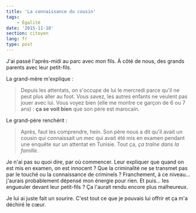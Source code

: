 ```yaml
---
title: 'La connaissance du cousin'
tags:
    - Égalité
date: '2015-11-18'
section: citoyen
lang: fr
type: post
---
```


J'ai passé l'après-midi au parc avec mon fils. À côté de nous, des grands parents avec leur petit-fils.

<!-- more -->

La grand-mère m'explique :

> Depuis les attentats, on s'occupe de lui le mercredi parce qu'il ne peut plus aller au foot. Vous savez, les autres enfants ne veulent pas jouer avec lui. Vous voyez bien (elle me montre ce garçon de 6 ou 7 ans) : **ça se voit bien** que son père est marocain.

Le grand-père renchérit :

> Après, faut les comprendre, hein. Son père nous a dit qu'il avait un cousin qui connaissait un mec qui avait été mis en examen pendant une enquête sur un attentat en Tunisie. Tout ça, _ça traîne dans la famille_.

Je n'ai pas su quoi dire, par où commencer. Leur expliquer que quand on est mis en examen, on est innocent ? Que la criminalité ne se transmet pas par le touché ou la connaissance de criminels ? Franchement, à ce niveau… j'aurais probablement dépensé mon énergie pour rien. Et puis… les engueuler devant leur petit-fils ? Ça l'aurait rendu encore plus malheureux.

Je lui ai juste fait un sourire. C'est tout ce que je pouvais lui offrir et ça m'a déchiré le cœur.
